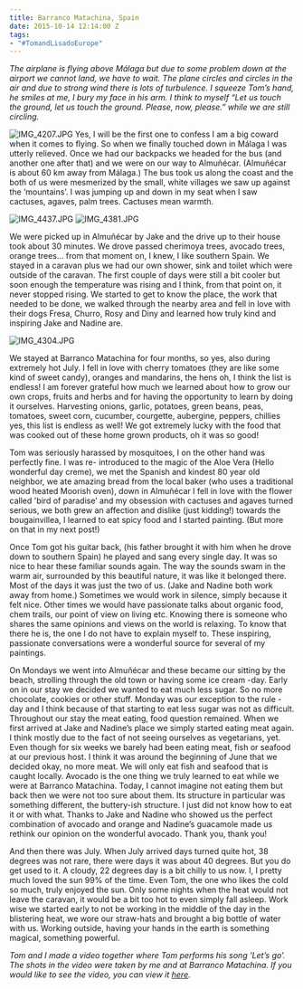 ```yaml
---
title: Barranco Matachina, Spain
date: 2015-10-14 12:14:00 Z
tags:
- "#TomandLisadoEurope"
---
```


*The airplane is flying above Málaga but due to some problem down at the airport we cannot land, we have to wait. The plane circles and circles in the air and due to strong wind there is lots of  turbulence. I squeeze Tom’s hand, he smiles at me, I bury my  face in his arm. I think to myself “Let us touch the ground, let us touch the ground. Please, now, please.” while we are still circling.*
<!--more-->

![IMG_4207.JPG](/uploads/IMG_4207.JPG)
Yes, I will be the first one to confess I am a big coward when it comes to flying. So when we finally touched down in Málaga I was utterly relieved. Once we had our backpacks we headed for the bus (and another one after that) and we were on our way to Almuñécar. (Almuñécar is about 60 km away from Málaga.) The bus took us along the coast and the both of us were mesmerized by the small, white villages we saw up against the ‘mountains’. I was jumping up and down in my seat when I saw cactuses, agaves, palm trees. Cactuses mean warmth.

![IMG_4437.JPG](/uploads/IMG_4437.JPG)
![IMG_4381.JPG](/uploads/IMG_4381.JPG)

We were picked up in Almuñécar by Jake and the drive up to their house took about 30 minutes. We drove passed cherimoya trees, avocado trees, orange trees… from that moment on, I knew, I like southern Spain. We stayed in a caravan plus we had our own shower, sink and toilet which were outside of the caravan. The first couple of days were still a bit cooler but soon enough the temperature was rising and I think, from that point on, it never stopped rising. We started to get to know the place, the work that needed to be done, we walked through the nearby area and fell in love with their dogs Fresa, Churro, Rosy and Diny and learned how truly kind and inspiring Jake and Nadine are.

![IMG_4304.JPG](/uploads/IMG_4304.JPG)

We stayed at Barranco Matachina for four months, so yes, also during extremely hot July. I fell in love with cherry tomatoes (they are like some kind of sweet candy), oranges and mandarins, the hens oh, I think the list is endless! I am forever grateful how much we learned about how to grow our own crops, fruits and herbs and for having the opportunity to learn by doing it ourselves. Harvesting onions, garlic, potatoes, green beans, peas, tomatoes, sweet corn, cucumber, courgette, aubergine, peppers, chillies yes, this list is endless as well! We got extremely lucky with the food that was cooked out of these home grown products, oh it was so good!

Tom was seriously harassed by mosquitoes, I on the other hand was perfectly fine. I was re- introduced to the magic of the Aloe Vera (Hello wonderful day creme), we met the Spanish and kindest 80 year old neighbor, we ate amazing bread from the local baker (who uses a traditional wood heated Moorish oven), down in Almuñécar I fell in love with the flower called 'bird of paradise’ and my obsession with cactuses and agaves turned serious, we both grew an affection and dislike (just kidding!) towards the bougainvillea, I learned to eat spicy food and I started painting. (But more on that in my next post!)

Once Tom got his guitar back, (his father brought it with him when he drove down to southern Spain) he played and sang every single day. It was so nice to hear these familiar sounds again. The way the sounds swam in the warm air, surrounded by this beautiful nature, it was like it belonged there.
Most of the days it was just the two of us. (Jake and Nadine both work away from home.) Sometimes we would work in silence, simply because it felt nice. Other times we would have passionate talks about organic food, chem trails, our point of view on living etc. Knowing there is someone who shares the same opinions and views on the world is relaxing. To know that there he is, the one I do not have to explain myself to. These inspiring, passionate conversations were a wonderful source for several of my paintings.

On Mondays we went into Almuñécar and these became our sitting by the beach, strolling through the old town or having some ice cream -day. Early on in our stay we decided we wanted to eat much less sugar. So no more chocolate, cookies or other stuff. Monday was our exception to the rule -day and I think because of that starting to eat less sugar was not as difficult. Throughout our stay the meat eating, food question remained. When we first arrived at Jake and Nadine’s place we simply started eating meat again. I think mostly due to the fact of not seeing ourselves as vegetarians, yet. Even though for six weeks we barely had been eating meat, fish or seafood at our previous host. I think it was around the beginning of June that we decided okay, no more meat. We will only eat fish and seafood that is caught locally. Avocado is the one thing we truly learned to eat while we were at Barranco  Matachina. Today, I cannot imagine not eating them but back then we were not too sure about them. Its structure in particular was something different, the buttery-ish structure. I just did not know how to eat it or with what. Thanks to Jake and Nadine who showed us the perfect combination of avocado and orange and Nadine’s guacamole made us rethink our opinion on the wonderful avocado. Thank you, thank you!

And then there was July. When July arrived days turned quite hot, 38 degrees was not rare, there were days it was about 40 degrees. But you do get used to it. A cloudy, 22 degrees day is a bit chilly to us now. I, I pretty much loved the sun 99% of the time. Even Tom, the one who likes the cold so much, truly enjoyed the sun. Only some nights when the heat would not leave the caravan, it would be a bit too hot to even simply fall asleep. Work wise we started early to not be working in the middle of the day in the blistering heat, we wore our straw-hats and brought a big bottle of water  with us. Working outside, having your hands in the earth is something magical, something powerful.

*Tom and I made a video together where Tom performs his song 'Let’s go’. The shots in the video were taken by me and at Barranco Matachina. If you would like to see the video, you can view it [here](https://vimeo.com/139969947).*